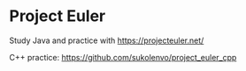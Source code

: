 # Project Euler
Study Java and practice with https://projecteuler.net/

C++ practice: https://github.com/sukolenvo/project_euler_cpp
